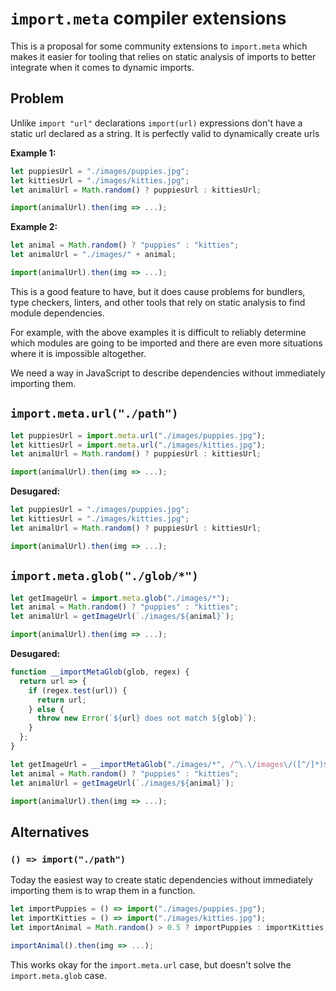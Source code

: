 # `import.meta` compiler extensions

This is a proposal for some community extensions to `import.meta` which makes
it easier for tooling that relies on static analysis of imports to better
integrate when it comes to dynamic imports.

## Problem

Unlike `import "url"` declarations `import(url)` expressions don't have a
static url declared as a string. It is perfectly valid to dynamically create
urls

**Example 1:**

```js
let puppiesUrl = "./images/puppies.jpg";
let kittiesUrl = "./images/kitties.jpg";
let animalUrl = Math.random() ? puppiesUrl : kittiesUrl;

import(animalUrl).then(img => ...);
```

**Example 2:**

```js
let animal = Math.random() ? "puppies" : "kitties";
let animalUrl = "./images/" + animal;

import(animalUrl).then(img => ...);
```

This is a good feature to have, but it does cause problems for bundlers, type
checkers, linters, and other tools that rely on static analysis to find module
dependencies.

For example, with the above examples it is difficult to reliably determine
which modules are going to be imported and there are even more situations where
it is impossible altogether.

We need a way in JavaScript to describe dependencies without immediately
importing them.

## `import.meta.url("./path")`

```js
let puppiesUrl = import.meta.url("./images/puppies.jpg");
let kittiesUrl = import.meta.url("./images/kitties.jpg");
let animalUrl = Math.random() ? puppiesUrl : kittiesUrl;

import(animalUrl).then(img => ...);
```

**Desugared:**

```js
let puppiesUrl = "./images/puppies.jpg";
let kittiesUrl = "./images/kitties.jpg";
let animalUrl = Math.random() ? puppiesUrl : kittiesUrl;

import(animalUrl).then(img => ...);
```

## `import.meta.glob("./glob/*")`

```js
let getImageUrl = import.meta.glob("./images/*");
let animal = Math.random() ? "puppies" : "kitties";
let animalUrl = getImageUrl(`./images/${animal}`);

import(animalUrl).then(img => ...);
```

**Desugared:**

```js
function __importMetaGlob(glob, regex) {
  return url => {
    if (regex.test(url)) {
      return url;
    } else {
      throw new Error(`${url} does not match ${glob}`);
    }
  };
}

let getImageUrl = __importMetaGlob("./images/*", /^\.\/images\/([^/]*)$/);
let animal = Math.random() ? "puppies" : "kitties";
let animalUrl = getImageUrl(`./images/${animal}`);

import(animalUrl).then(img => ...);
```

## Alternatives

### `() => import("./path")`

Today the easiest way to create static dependencies without immediately
importing them is to wrap them in a function.

```js
let importPuppies = () => import("./images/puppies.jpg");
let importKitties = () => import("./images/kitties.jpg");
let importAnimal = Math.random() > 0.5 ? importPuppies : importKitties;

importAnimal().then(img => ...);
```

This works okay for the `import.meta.url` case, but doesn't solve the
`import.meta.glob` case.
